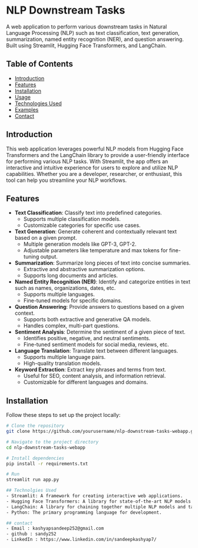 
# NLP Downstream Tasks

A web application to perform various downstream tasks in Natural Language Processing (NLP) such as text classification, text generation, summarization, named entity recognition (NER), and question answering. Built using Streamlit, Hugging Face Transformers, and LangChain.

## Table of Contents

- [Introduction](#introduction)
- [Features](#features)
- [Installation](#installation)
- [Usage](#usage)
- [Technologies Used](#technologies-used)
- [Examples](#examples)
- [Contact](#contact)

## Introduction

This web application leverages powerful NLP models from Hugging Face Transformers and the LangChain library to provide a user-friendly interface for performing various NLP tasks. With Streamlit, the app offers an interactive and intuitive experience for users to explore and utilize NLP capabilities. Whether you are a developer, researcher, or enthusiast, this tool can help you streamline your NLP workflows.

## Features

- **Text Classification**: Classify text into predefined categories.
  - Supports multiple classification models.
  - Customizable categories for specific use cases.
- **Text Generation**: Generate coherent and contextually relevant text based on a given prompt.
  - Multiple generation models like GPT-3, GPT-2.
  - Adjustable parameters like temperature and max tokens for fine-tuning output.
- **Summarization**: Summarize long pieces of text into concise summaries.
  - Extractive and abstractive summarization options.
  - Supports long documents and articles.
- **Named Entity Recognition (NER)**: Identify and categorize entities in text such as names, organizations, dates, etc.
  - Supports multiple languages.
  - Fine-tuned models for specific domains.
- **Question Answering**: Provide answers to questions based on a given context.
  - Supports both extractive and generative QA models.
  - Handles complex, multi-part questions.
- **Sentiment Analysis**: Determine the sentiment of a given piece of text.
  - Identifies positive, negative, and neutral sentiments.
  - Fine-tuned sentiment models for social media, reviews, etc.
- **Language Translation**: Translate text between different languages.
  - Supports multiple language pairs.
  - High-quality translation models.
- **Keyword Extraction**: Extract key phrases and terms from text.
  - Useful for SEO, content analysis, and information retrieval.
  - Customizable for different languages and domains.

## Installation

Follow these steps to set up the project locally:

```bash
# Clone the repository
git clone https://github.com/yourusername/nlp-downstream-tasks-webapp.git

# Navigate to the project directory
cd nlp-downstream-tasks-webapp

# Install dependencies
pip install -r requirements.txt

# Run
streamlit run app.py

## Technolgies Used
- Streamlit: A framework for creating interactive web applications.
- Hugging Face Transformers: A library for state-of-the-art NLP models.
- LangChain: A library for chaining together multiple NLP models and tasks.
- Python: The primary programming language for development.

## contact
- Email : kashyapsandeep252@gmail.com
- github : sandy252
- LinkedIn : https://www.linkedin.com/in/sandeepkashyap7/
